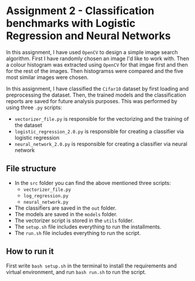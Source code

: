 # Assignment 2 - Classification benchmarks with Logistic Regression and Neural Networks

In this assignment, I have used ```OpenCV``` to design a simple image search algorithm. First I have randomly chosen an image I'd like to work with. Then a colour histogram was extracted using ```OpenCV``` for that imgae first and then for the rest of the images. Then histogramss were compared and the five most similar images were chosen.

In this assignment, I have classified the ```Cifar10``` dataset by first loading and preprocessing the dataset. Then, the trained models and the classification reports are saved for future analysis purposes. This was performed by using three ```.py``` scripts:
  - ```vectorizer_file.py``` is responsible for the vectorizing and the training of the dataset
  - ```logistic_regression_2.0.py``` is responsible for creating a classifier via logistic regression
  - ```neural_network_2.0.py``` is responsible for creating a classifier via neural network

## File structure

- In the ```src``` folder you can find the above mentioned three scripts:
  - ```vectorizer_file.py```
  - ```log_regression.py```
  - ```neural_network.py```
- The classifiers are saved in the ```out``` folder.
- The models are saved in the ```models``` folder.
- The vectorizer script is stored in the ```utils``` folder.
- The ```setup.sh``` file includes everything to run the installments.
- The ```run.sh``` file includes everything to run the script.

## How to run it
First write ```bash setup.sh``` in the terminal to install the requirements and virtual environment, and run ```bash run.sh``` to run the script.